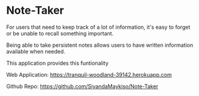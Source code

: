 # Note-Taker

For users that need to keep track of a lot of information, it's easy to forget or be unable to recall something important. 

Being able to take persistent notes allows users to have written information available when needed.

This application provides this funtionality

Web Application: https://tranquil-woodland-39142.herokuapp.com

Github Repo: https://github.com/SiyandaMaykiso/Note-Taker
